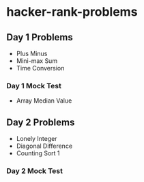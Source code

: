 # hacker-rank-problems

## Day 1 Problems
- Plus Minus
- Mini-max Sum
- Time Conversion

### Day 1 Mock Test
- Array Median Value

## Day 2 Problems
- Lonely Integer
- Diagonal Difference
- Counting Sort 1

### Day 2 Mock Test